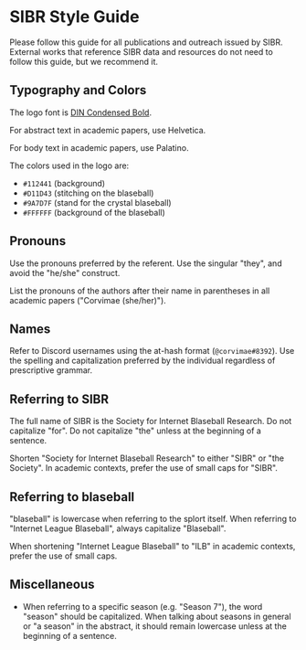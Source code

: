 # SIBR Style Guide

Please follow this guide for all publications and outreach issued by SIBR. External works that reference SIBR data 
and resources do not need to follow this guide, but we recommend it.

## Typography and Colors

The logo font is [DIN Condensed Bold](https://github.com/govex/govex.github.io/tree/master/fonts/din-condensed).

For abstract text in academic papers, use Helvetica.

For body text in academic papers, use Palatino.

The colors used in the logo are:

- `#112441` (background)
- `#D11D43` (stitching on the blaseball)
- `#9A7D7F` (stand for the crystal blaseball)
- `#FFFFFF` (background of the blaseball)

## Pronouns

Use the pronouns preferred by the referent. Use the singular "they", and avoid the "he/she" construct.

List the pronouns of the authors after their name in parentheses in all academic papers ("Corvimae (she/her)").

## Names

Refer to Discord usernames using the at-hash format (`@corvimae#8392`). Use the spelling and capitalization preferred by
the individual regardless of prescriptive grammar.

## Referring to SIBR

The full name of SIBR is the Society for Internet Blaseball Research. Do not capitalize "for". Do not capitalize "the" unless
at the beginning of a sentence.

Shorten "Society for Internet Blaseball Research" to either "SIBR" or "the Society". In academic contexts, prefer the use of small
caps for "SIBR".

## Referring to blaseball

"blaseball" is lowercase when referring to the splort itself. When referring to "Internet League Blaseball", always capitalize "Blaseball".

When shortening "Internet League Blaseball" to "ILB" in academic contexts, prefer the use of small caps.

## Miscellaneous

* When referring to a specific season (e.g. "Season 7"), the word "season" should be capitalized. When talking about seasons in general or "a season" in the abstract, it should remain lowercase unless at the beginning of a sentence.
